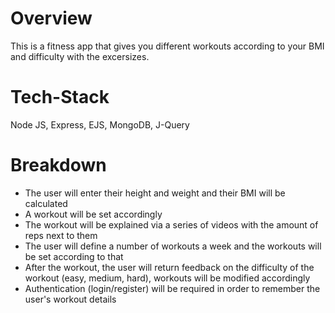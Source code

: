 # Overview
This is a fitness app that gives you different workouts according to your BMI and difficulty with the excersizes.

# Tech-Stack
Node JS, Express, EJS, MongoDB, J-Query

# Breakdown
 - The user will enter their height and weight and their BMI will be calculated
 - A workout will be set accordingly
 - The workout will be explained via a series of videos with the amount of reps next to them
 - The user will define a number of workouts a week and the workouts will be set according to that
 - After the workout, the user will return feedback on the difficulty of the workout (easy, medium, hard), workouts will be modified   accordingly
 - Authentication (login/register) will be required in order to remember the user's workout details